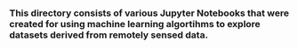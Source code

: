 ### This directory consists of various Jupyter Notebooks that were created for using machine learning algortihms to explore datasets derived from remotely sensed data.

